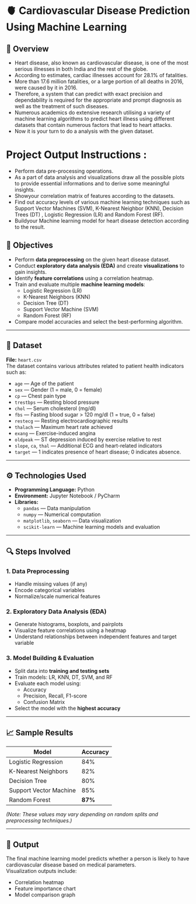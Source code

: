 

# 🫀 Cardiovascular Disease Prediction Using Machine Learning

## 📌 Overview
- Heart disease, also known as cardiovascular disease, is one of the most serious illnesses in both India and the rest of the globe. 
- According to estimates, cardiac illnesses account for 28.1% of fatalities.
- More than 17.6 million fatalities, or a large portion of all deaths in 2016, were caused by it in 2016. 
- Therefore, a system that can predict with exact precision and dependability is required for the appropriate and prompt diagnosis as well as the treatment of such diseases. 
- Numerous academics do extensive research utilising a variety of machine learning algorithms to predict heart illness using different datasets that contain numerous factors that lead to heart attacks. 
- Now it is your turn to do a analysis with the given dataset.

 
# Project Output Instructions :
- 	Perform data pre-processing operations.
- 	As a part of data analysis and visualizations draw all the possible plots to provide essential informations and to derive some meaningful insights.
- 	Showyour correlation matrix of features according to the datasets.
- 	Find out accuracy levels of various machine learning techniques such as Support Vector Machines (SVM), K-Nearest Neighbor (KNN), Decision Trees (DT) , Logistic Regression (LR) and Random Forest (RF).
-	Buildyour Machine learning model for heart disease detection according to the result.


## 🎯 Objectives
- Perform **data preprocessing** on the given heart disease dataset.
- Conduct **exploratory data analysis (EDA)** and create **visualizations** to gain insights.
- Identify **feature correlations** using a correlation heatmap.
- Train and evaluate multiple **machine learning models**:
  - Logistic Regression (LR)
  - K-Nearest Neighbors (KNN)
  - Decision Tree (DT)
  - Support Vector Machine (SVM)
  - Random Forest (RF)
- Compare model accuracies and select the best-performing algorithm.

---

## 🧠 Dataset
**File:** `heart.csv`  
The dataset contains various attributes related to patient health indicators such as:
- `age` — Age of the patient  
- `sex` — Gender (1 = male, 0 = female)  
- `cp` — Chest pain type  
- `trestbps` — Resting blood pressure  
- `chol` — Serum cholesterol (mg/dl)  
- `fbs` — Fasting blood sugar > 120 mg/dl (1 = true, 0 = false)  
- `restecg` — Resting electrocardiographic results  
- `thalach` — Maximum heart rate achieved  
- `exang` — Exercise-induced angina  
- `oldpeak` — ST depression induced by exercise relative to rest  
- `slope`, `ca`, `thal` — Additional ECG and heart-related indicators  
- `target` — 1 indicates presence of heart disease; 0 indicates absence.

---

## ⚙️ Technologies Used
- **Programming Language:** Python  
- **Environment:** Jupyter Notebook / PyCharm  
- **Libraries:**
  - `pandas` — Data manipulation
  - `numpy` — Numerical computation
  - `matplotlib`, `seaborn` — Data visualization
  - `scikit-learn` — Machine learning models and evaluation

---

## 🔍 Steps Involved

### 1. Data Preprocessing
- Handle missing values (if any)
- Encode categorical variables
- Normalize/scale numerical features

### 2. Exploratory Data Analysis (EDA)
- Generate histograms, boxplots, and pairplots  
- Visualize feature correlations using a heatmap  
- Understand relationships between independent features and target variable

### 3. Model Building & Evaluation
- Split data into **training and testing sets**
- Train models: LR, KNN, DT, SVM, and RF
- Evaluate each model using:
  - Accuracy
  - Precision, Recall, F1-score
  - Confusion Matrix
- Select the model with the **highest accuracy**

---

## 📈 Sample Results
| Model | Accuracy |
|--------|-----------|
| Logistic Regression | 84% |
| K-Nearest Neighbors | 82% |
| Decision Tree | 80% |
| Support Vector Machine | 85% |
| Random Forest | **87%** |

*(Note: These values may vary depending on random splits and preprocessing techniques.)*

---

## 🧩 Output
The final machine learning model predicts whether a person is likely to have cardiovascular disease based on medical parameters.  
Visualization outputs include:
- Correlation heatmap  
- Feature importance chart  
- Model comparison graph
